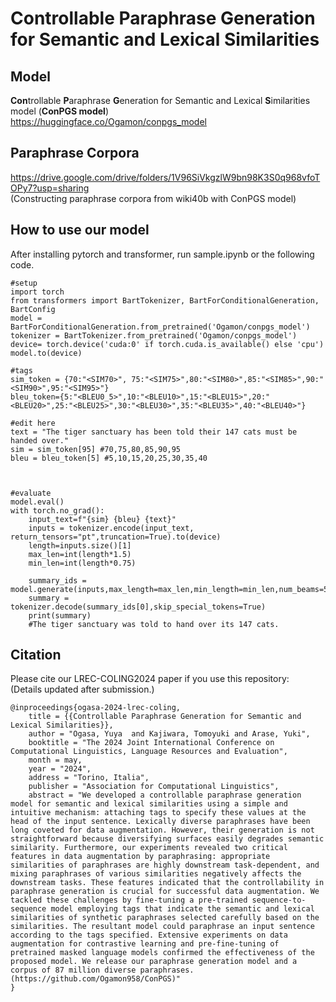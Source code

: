 # Controllable Paraphrase Generation for Semantic and Lexical Similarities

## Model
**Con**trollable **P**araphrase **G**eneration for Semantic and Lexical **S**imilarities model (**ConPGS model**)    
https://huggingface.co/Ogamon/conpgs_model  


## Paraphrase Corpora  
https://drive.google.com/drive/folders/1V96SiVkgzlW9bn98K3S0q968vfoTOPy7?usp=sharing  
(Constructing paraphrase corpora from wiki40b with ConPGS model)


## How to use our model
After installing pytorch and transformer, run sample.ipynb or the following code.

```
#setup
import torch
from transformers import BartTokenizer, BartForConditionalGeneration, BartConfig
model = BartForConditionalGeneration.from_pretrained('Ogamon/conpgs_model')
tokenizer = BartTokenizer.from_pretrained('Ogamon/conpgs_model')
device= torch.device('cuda:0' if torch.cuda.is_available() else 'cpu')
model.to(device)

#tags
sim_token = {70:"<SIM70>", 75:"<SIM75>",80:"<SIM80>",85:"<SIM85>",90:"<SIM90>",95:"<SIM95>"}
bleu_token={5:"<BLEU0_5>",10:"<BLEU10>",15:"<BLEU15>",20:"<BLEU20>",25:"<BLEU25>",30:"<BLEU30>",35:"<BLEU35>",40:"<BLEU40>"}
```

```
#edit here
text = "The tiger sanctuary has been told their 147 cats must be handed over."
sim = sim_token[95] #70,75,80,85,90,95
bleu = bleu_token[5] #5,10,15,20,25,30,35,40 



#evaluate
model.eval()
with torch.no_grad():
    input_text=f"{sim} {bleu} {text}"  
    inputs = tokenizer.encode(input_text, return_tensors="pt",truncation=True).to(device)
    length=inputs.size()[1]
    max_len=int(length*1.5)
    min_len=int(length*0.75)       
    
    summary_ids = model.generate(inputs,max_length=max_len,min_length=min_len,num_beams=5)
    summary = tokenizer.decode(summary_ids[0],skip_special_tokens=True)
    print(summary)
    #The tiger sanctuary was told to hand over its 147 cats.
```


## Citation
Please cite our LREC-COLING2024 paper if you use this repository:  
(Details updated after submission.)

```
@inproceedings{ogasa-2024-lrec-coling,
    title = {{Controllable Paraphrase Generation for Semantic and Lexical Similarities}},
    author = "Ogasa, Yuya  and Kajiwara, Tomoyuki and Arase, Yuki",
    booktitle = "The 2024 Joint International Conference on Computational Linguistics, Language Resources and Evaluation",
    month = may,
    year = "2024",
    address = "Torino, Italia",
    publisher = "Association for Computational Linguistics",
    abstract = "We developed a controllable paraphrase generation model for semantic and lexical similarities using a simple and intuitive mechanism: attaching tags to specify these values at the head of the input sentence. Lexically diverse paraphrases have been long coveted for data augmentation. However, their generation is not straightforward because diversifying surfaces easily degrades semantic similarity. Furthermore, our experiments revealed two critical features in data augmentation by paraphrasing: appropriate similarities of paraphrases are highly downstream task-dependent, and mixing paraphrases of various similarities negatively affects the downstream tasks. These features indicated that the controllability in paraphrase generation is crucial for successful data augmentation. We tackled these challenges by fine-tuning a pre-trained sequence-to-sequence model employing tags that indicate the semantic and lexical similarities of synthetic paraphrases selected carefully based on the similarities. The resultant model could paraphrase an input sentence according to the tags specified. Extensive experiments on data augmentation for contrastive learning and pre-fine-tuning of pretrained masked language models confirmed the effectiveness of the proposed model. We release our paraphrase generation model and a corpus of 87 million diverse paraphrases. (https://github.com/Ogamon958/ConPGS)"
}
```

